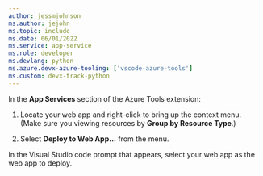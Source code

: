 ```yaml
---
author: jessmjohnson
ms.author: jejohn
ms.topic: include
ms.date: 06/01/2022
ms.service: app-service
ms.role: developer
ms.devlang: python
ms.azure.devx-azure-tooling: ['vscode-azure-tools']
ms.custom: devx-track-python
---
```


In the **App Services** section of the Azure Tools extension:

1. Locate your web app and right-click to bring up the context menu. (Make sure you viewing resources by **Group by Resource Type**.)

1. Select **Deploy to Web App...** from the menu.

In the Visual Studio code prompt that appears, select your web app as the web app to deploy.
